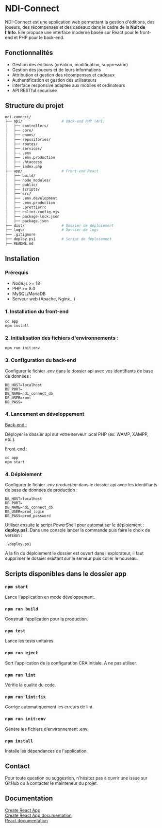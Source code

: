 # NDI-Connect

NDI-Connect est une application web permettant la gestion d'éditions, des joueurs, des récompenses et des cadeaux dans le cadre de la **Nuit de l'Info**. Elle propose une interface moderne basée sur React pour le front-end et PHP pour le back-end.

## Fonctionnalités

- Gestion des éditions (création, modification, suppression)
- Gestion des joueurs et de leurs informations
- Attribution et gestion des récompenses et cadeaux
- Authentification et gestion des utilisateurs
- Interface responsive adaptée aux mobiles et ordinateurs
- API RESTful sécurisée

## Structure du projet

```bash
ndi-connect/
├── api/                  # Back-end PHP (API)
│   ├── controllers/
│   ├── core/
│   ├── enums/
│   ├── repositories/
│   ├── routes/
│   ├── services/
│   ├── .env
│   ├── .env.production
│   ├── .htaccess
│   ├── index.php
├── app/                  # Front-end React
│   ├── build/
│   ├── node_modules/
│   ├── public/
│   ├── scripts/
│   ├── src/
│   ├── .env.development
│   ├── .env.production
│   ├── .prettierrc
│   ├── eslint.config.mjs
│   ├── package-lock.json
│   ├── package.json
├── dist/                 # Dossier de déploiement
├── logs/                 # Dossier de logs
├── .gitignore
├── deploy.ps1            # Script de déploiement
├── README.md
```

## Installation

### Prérequis

- Node.js >= 18
- PHP >= 8.0
- MySQL/MariaDB
- Serveur web (Apache, Nginx...)

### 1. Installation du front-end

```
cd app
npm install
```

### 2. Initialisation des fichiers d'environnements :

```
npm run init:env
```

### 3. Configuration du back-end

Configurer le fichier _.env_ dans le dossier api avec vos identifiants de base de données :

```
DB_HOST=localhost
DB_PORT=
DB_NAME=ndi_connect_db
DB_USER=root
DB_PASS=
```

### 4. Lancement en développement

<u>Back-end :</u>

Déployer le dossier api sur votre serveur local PHP (ex: WAMP, XAMPP, etc.).

<u>Front-end :</u>

```
cd app
npm start
```

### 4. Déploiement

Configurer le fichier _.env.production_ dans le dossier api avec les identifiants de base de données de production :

```
DB_HOST=localhost
DB_PORT=
DB_NAME=ndi_connect_db
DB_USER=prod_login
DB_PASS=prod_password
```

Utiliser ensuite le script PowerShell pour automatiser le déploiement : **deploy.ps1**. Dans une console lancer la commande puis faire le choix de version :

```
.\deploy.ps1
```

A la fin du déploiement le dossier est ouvert dans l'explorateur, il faut supprimer le dossier existant sur le serveur puis coller le nouveau.

## Scripts disponibles dans le dossier app

### `npm start`

Lance l'application en mode développement.

### `npm run build`

Construit l'application pour la production.

### `npm test`

Lance les tests unitaires.

### `npm run eject`

Sort l'application de la configuration CRA initiale. A ne pas utiliser.

### `npm run lint`

Vérifie la qualité du code.

### `npm run lint:fix`

Corrige automatiquement les erreurs de lint.

### `npm run init:env`

Génère les fichiers d'environnement .env.

### `npm install`

Installe les dépendances de l'application.

## Contact

Pour toute question ou suggestion, n'hésitez pas à ouvrir une issue sur GitHub ou à contacter le mainteneur du projet.

## Documentation

[Create React App](https://github.com/facebook/create-react-app)  
[Create React App documentation](https://facebook.github.io/create-react-app/docs/getting-started)  
[React documentation](https://reactjs.org/)
